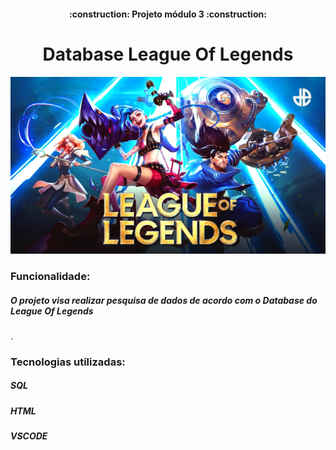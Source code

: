 <h4 align="center"> 
    :construction:  Projeto módulo 3  :construction:
</h4>
<h1 align="center"> Database League Of Legends </h1>
<img src="./img/lol.jpg">
<h3>Funcionalidade:</h3>
<h5>O projeto visa realizar pesquisa de dados de acordo com o Database do League Of Legends</h5>.
<h3>Tecnologias utilizadas:</h3>
<h5>SQL</h5>
<h5>HTML</h5>
<h5>VSCODE</h5>
